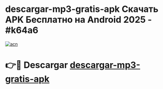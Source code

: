 # descargar-mp3-gratis-apk Скачать APK Бесплатно на Android 2025 - #k64a6

[![acn](https://github.com/user-attachments/assets/0f9c940e-d8b0-45ae-aac7-cd30a18b3e1c)](https://apps.freeplayer.one?title=descargar-mp3-gratis-apk&ref=9RF)

# 👉🔴 Descargar [descargar-mp3-gratis-apk](https://apps.freeplayer.one?title=descargar-mp3-gratis-apk&ref=9RF)